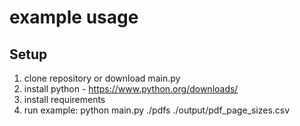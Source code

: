 # example usage

## Setup
1. clone repository or download main.py
2. install python - https://www.python.org/downloads/
3. install requirements
4. run
    example: python main.py ./pdfs ./output/pdf_page_sizes.csv
